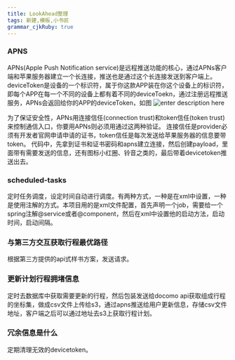 ```yaml
---
title: LookAhead整理
tags: 新建,模板,小书匠
grammar_cjkRuby: true
---
```


### APNS
APNs(Apple Push Notification service)是远程推送功能的核心，通过APNs客户端和苹果服务器建立一个长连接，推送也是通过这个长连接发送到客户端上。
deviceToken是设备的一个标识符，属于你这款APP装在你这个设备上的标识符，即每个APP在每一个不同的设备上都有着不同的deviceToekn，通过注册远程推送服务，APNs会返回给你的APP的deviceToken，如图
![enter description here](http://7xsnb0.com1.z0.glb.clouddn.com/2016-07-29_09:22:33.jpg)

为了保证安全性，APNs用连接信任(connection trust)和token信任(token trust)来控制通信入口，你要用APNs则必须用通过这两种验证。
连接信任是provider必须有开发者官网申请申请的证书，token信任是每次发送给苹果服务器的信息要带token。
代码中，先拿到证书和证书密码和apns建立连接，然后创建payload，里面带有需要发送的信息，还有图标小红圈、铃音之类的，最后带着devicetoken推送出去。
### scheduled-tasks
定时任务调度，设定时间自动进行调度。有两种方式，一种是在xml中设置，一种是使用注解的方式。本项目用的是xml文件配置，首先声明一个job，需要给一个spring注解@service或者@component，然后在xml中设置他的启动方法，启动时间，启动间隔。
### 与第三方交互获取行程最优路径
根据第三方提供的api式样书方案，发送请求。
###  更新计划行程拥堵信息
定时去数据库中获取需要更新的行程，然后包装发送给docomo api获取组成行程的坐标集，做成csv文件上传给s3，通过apns推送给用户更新信息，存储csv文件地址，客户端之后可以通过地址去s3上获取行程计划。
### 冗余信息是什么
定期清理无效的devicetoken。
